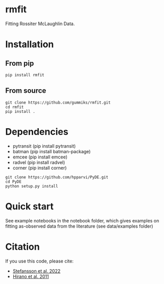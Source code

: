 # rmfit

Fitting Rossiter McLaughlin Data.

# Installation


## From pip

```
pip install rmfit
```

## From source

```
git clone https://github.com/gummiks/rmfit.git
cd rmfit
pip install .
```

# Dependencies

- pytransit (pip install pytransit)
- batman (pip install batman-package)
- emcee (pip install emcee)
- radvel (pip install radvel)
- corner (pip install corner)

```
git clone https://github.com/hpparvi/PyDE.git
cd PyDE
python setup.py install
```

# Quick start
See example notebooks in the notebook folder, which gives examples on fitting as-observed data from the literature (see data/examples folder)

# Citation
If you use this code, please cite:
- <a href='https://ui.adsabs.harvard.edu/abs/2022ApJ...931L..15S/abstract'>Stefansson et al. 2022</a>
- <a href='https://ui.adsabs.harvard.edu/abs/2011ApJ...742...69H/abstract'>Hirano et al. 2011<a/>
